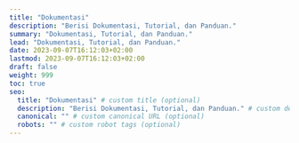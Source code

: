 ```yaml
---
title: "Dokumentasi"
description: "Berisi Dokumentasi, Tutorial, dan Panduan."
summary: "Dokumentasi, Tutorial, dan Panduan."
lead: "Dokumentasi, Tutorial, dan Panduan."
date: 2023-09-07T16:12:03+02:00
lastmod: 2023-09-07T16:12:03+02:00
draft: false
weight: 999
toc: true
seo:
  title: "Dokumentasi" # custom title (optional)
  description: "Berisi Dokumentasi, Tutorial, dan Panduan." # custom description (recommended)
  canonical: "" # custom canonical URL (optional)
  robots: "" # custom robot tags (optional)
---
```

